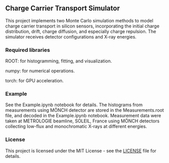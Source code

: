 ## Charge Carrier Transport Simulator

This project implements two Monte Carlo simulation methods to model charge carrier transport in silicon sensors, incorporating the initial charge distribution, drift, charge diffusion, and especially charge repulsion.
The simulator receives detector configurations and X-ray energies.

### Required libraries

ROOT: for histogramming, fitting, and visualization.

numpy: for numerical operations.

torch: for GPU acceleration.
 
### Example

See the Example.ipynb notebook for details.
The histograms from measurements using MÖNCH detector are stored in the Measurements.root file, and decoded in the Example.ipynb notebook.
Measurement data were taken at METROLOGIE beamline, SOLEIL, France using MÖNCH detectors collecting low-flux and monochromatic X-rays at different energies.
 
### License

This project is licensed under the MIT License - see the [LICENSE](LICENSE) file for details.
